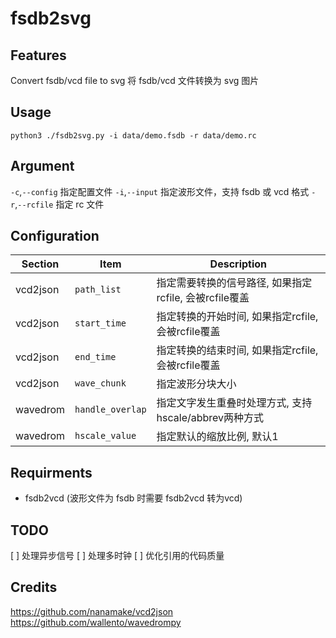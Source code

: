 # fsdb2svg

## Features

Convert fsdb/vcd file to svg
将 fsdb/vcd 文件转换为 svg 图片

## Usage

```
python3 ./fsdb2svg.py -i data/demo.fsdb -r data/demo.rc
```

## Argument

`-c`,`--config` 指定配置文件
`-i`,`--input` 指定波形文件，支持 fsdb 或 vcd 格式
`-r`,`--rcfile` 指定 rc 文件

## Configuration

Section  | Item         | Description
-------  | ----         | -----------
vcd2json | `path_list`  | 指定需要转换的信号路径, 如果指定rcfile, 会被rcfile覆盖
vcd2json | `start_time` | 指定转换的开始时间, 如果指定rcfile, 会被rcfile覆盖
vcd2json | `end_time`   | 指定转换的结束时间, 如果指定rcfile, 会被rcfile覆盖
vcd2json | `wave_chunk` | 指定波形分块大小
wavedrom | `handle_overlap` | 指定文字发生重叠时处理方式, 支持hscale/abbrev两种方式
wavedrom | `hscale_value` | 指定默认的缩放比例, 默认1


## Requirments

- fsdb2vcd (波形文件为 fsdb 时需要 fsdb2vcd 转为vcd)

## TODO
[ ] 处理异步信号
[ ] 处理多时钟
[ ] 优化引用的代码质量

## Credits

https://github.com/nanamake/vcd2json
https://github.com/wallento/wavedrompy
